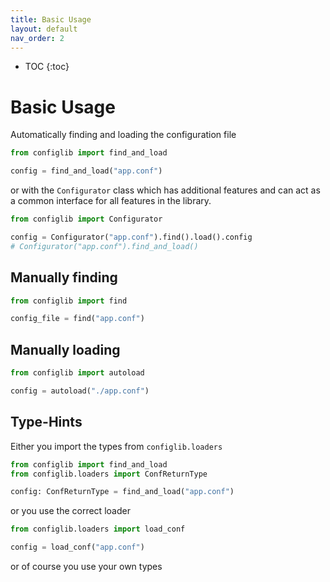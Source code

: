 ```yaml
---
title: Basic Usage
layout: default
nav_order: 2
---
```


* TOC
{:toc}

# Basic Usage

Automatically finding and loading the configuration file
```python
from configlib import find_and_load

config = find_and_load("app.conf")
```
or with the `Configurator` class which has additional features and can act as a common interface for all features in the library.
```python
from configlib import Configurator

config = Configurator("app.conf").find().load().config
# Configurator("app.conf").find_and_load()
```

## Manually finding

```python
from configlib import find

config_file = find("app.conf")
```

## Manually loading

```python
from configlib import autoload

config = autoload("./app.conf")
```

## Type-Hints

Either you import the types from `configlib.loaders`
```python
from configlib import find_and_load
from configlib.loaders import ConfReturnType

config: ConfReturnType = find_and_load("app.conf")
```

or you use the correct loader

```python
from configlib.loaders import load_conf

config = load_conf("app.conf")
```

or of course you use your own types
